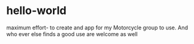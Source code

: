 # hello-world
maximum effort- to create and app for my Motorcycle group to use. And who ever else finds a good use are welcome as well
